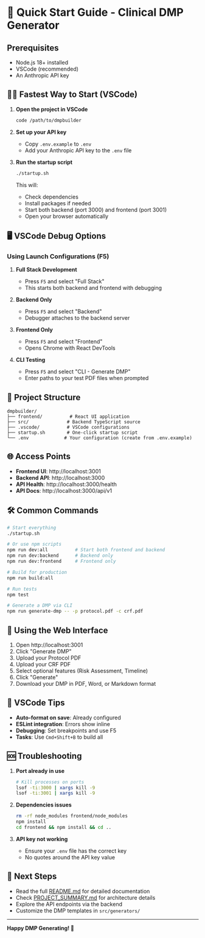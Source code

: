 # 🚀 Quick Start Guide - Clinical DMP Generator

## Prerequisites
- Node.js 18+ installed
- VSCode (recommended)
- An Anthropic API key

## 🏃‍♂️ Fastest Way to Start (VSCode)

1. **Open the project in VSCode**
   ```bash
   code /path/to/dmpbuilder
   ```

2. **Set up your API key**
   - Copy `.env.example` to `.env`
   - Add your Anthropic API key to the `.env` file

3. **Run the startup script**
   ```bash
   ./startup.sh
   ```
   
   This will:
   - Check dependencies
   - Install packages if needed
   - Start both backend (port 3000) and frontend (port 3001)
   - Open your browser automatically

## 🖥️ VSCode Debug Options

### Using Launch Configurations (F5)

1. **Full Stack Development**
   - Press `F5` and select "Full Stack"
   - This starts both backend and frontend with debugging

2. **Backend Only**
   - Press `F5` and select "Backend"
   - Debugger attaches to the backend server

3. **Frontend Only**
   - Press `F5` and select "Frontend"
   - Opens Chrome with React DevTools

4. **CLI Testing**
   - Press `F5` and select "CLI - Generate DMP"
   - Enter paths to your test PDF files when prompted

## 📁 Project Structure

```
dmpbuilder/
├── frontend/          # React UI application
├── src/              # Backend TypeScript source
├── .vscode/          # VSCode configurations
├── startup.sh        # One-click startup script
└── .env             # Your configuration (create from .env.example)
```

## 🌐 Access Points

- **Frontend UI**: http://localhost:3001
- **Backend API**: http://localhost:3000
- **API Health**: http://localhost:3000/health
- **API Docs**: http://localhost:3000/api/v1

## 🛠️ Common Commands

```bash
# Start everything
./startup.sh

# Or use npm scripts
npm run dev:all          # Start both frontend and backend
npm run dev:backend      # Backend only
npm run dev:frontend     # Frontend only

# Build for production
npm run build:all

# Run tests
npm test

# Generate a DMP via CLI
npm run generate-dmp -- -p protocol.pdf -c crf.pdf
```

## 🎯 Using the Web Interface

1. Open http://localhost:3001
2. Click "Generate DMP"
3. Upload your Protocol PDF
4. Upload your CRF PDF
5. Select optional features (Risk Assessment, Timeline)
6. Click "Generate"
7. Download your DMP in PDF, Word, or Markdown format

## 🔧 VSCode Tips

- **Auto-format on save**: Already configured
- **ESLint integration**: Errors show inline
- **Debugging**: Set breakpoints and use F5
- **Tasks**: Use `Cmd+Shift+B` to build all

## 🆘 Troubleshooting

1. **Port already in use**
   ```bash
   # Kill processes on ports
   lsof -ti:3000 | xargs kill -9
   lsof -ti:3001 | xargs kill -9
   ```

2. **Dependencies issues**
   ```bash
   rm -rf node_modules frontend/node_modules
   npm install
   cd frontend && npm install && cd ..
   ```

3. **API key not working**
   - Ensure your `.env` file has the correct key
   - No quotes around the API key value

## 📝 Next Steps

- Read the full [README.md](README.md) for detailed documentation
- Check [PROJECT_SUMMARY.md](PROJECT_SUMMARY.md) for architecture details
- Explore the API endpoints via the backend
- Customize the DMP templates in `src/generators/`

---

**Happy DMP Generating! 🎉**